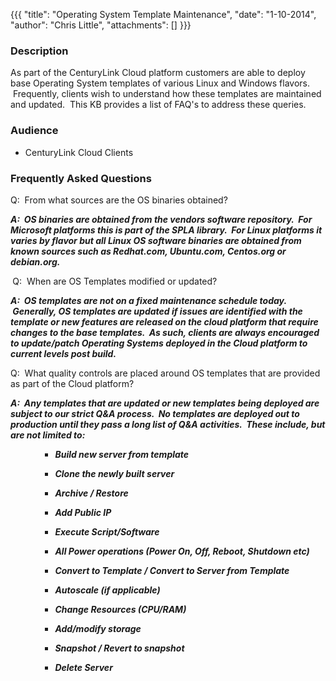 {{{
  "title": "Operating System Template Maintenance",
  "date": "1-10-2014",
  "author": "Chris Little",
  "attachments": []
}}}

<h3>Description&nbsp;</h3>
<p>As part of the CenturyLink Cloud platform customers are able to deploy base Operating System templates of various Linux and Windows flavors. &nbsp;Frequently, clients wish to understand how these templates are maintained and updated. &nbsp;This KB provides
  a list of FAQ's to address these queries.</p>
<h3>Audience</h3>
<ul>
  <li>CenturyLink Cloud Clients</li>
</ul>
<h3>Frequently Asked Questions</h3>
<p>Q: &nbsp;From what sources are the OS binaries obtained?</p>
<p><em><strong>A: &nbsp;OS binaries are obtained from the vendors software repository. &nbsp;For Microsoft platforms this is part of the SPLA library. &nbsp;For Linux platforms it varies by flavor but all Linux OS software binaries are obtained from known sources such as Redhat.com, Ubuntu.com, Centos.org or debian.org.</strong></em>
</p>
<p><em><strong>&nbsp;</strong></em>Q: &nbsp;When are OS Templates modified or updated?</p>
<p><em><strong>A: &nbsp;OS templates are not on a fixed maintenance schedule today. &nbsp;Generally, OS templates are updated if issues are identified with the template or new features are released on the cloud platform that require changes to the base templates. &nbsp;As such, clients are always encouraged to update/patch Operating Systems deployed in the Cloud platform to current levels post build.</strong></em>
</p>
<p>Q: &nbsp;What quality controls are placed around OS templates that are provided as part of the Cloud platform?</p>
<p><em><strong>A: &nbsp;Any templates that are updated or new templates being deployed are subject to our strict Q&amp;A process. &nbsp;No templates are deployed out to production until they pass a long list of Q&amp;A activities. &nbsp;These include, but are not limited to:</strong></em>
</p>
<ul>
  <ul>
    <ul>
      <li>
        <p><em><strong>Build new server from template</strong></em>
        </p>
      </li>
      <li>
        <p><em><strong>Clone the newly built server</strong></em>
        </p>
      </li>
      <li>
        <p><em><strong>Archive / Restore</strong></em>
        </p>
      </li>
      <li>
        <p><em><strong>Add Public IP</strong></em>
        </p>
      </li>
      <li>
        <p><em><strong>Execute Script/Software</strong></em>
        </p>
      </li>
      <li>
        <p><em><strong>All Power operations (Power On, Off, Reboot, Shutdown etc)</strong></em>
        </p>
      </li>
      <li>
        <p><em><strong>Convert to Template / Convert to Server from Template</strong></em>
        </p>
      </li>
      <li>
        <p><em><strong>Autoscale (if applicable)</strong></em>
        </p>
      </li>
      <li>
        <p><em><strong>Change Resources (CPU/RAM)</strong></em>
        </p>
      </li>
      <li>
        <p><em><strong>Add/modify storage</strong></em>
        </p>
      </li>
      <li>
        <p><em><strong>Snapshot / Revert to snapshot</strong></em>
        </p>
      </li>
      <li>
        <p><em><strong>Delete Server</strong></em>
        </p>
        <strong><em><br /></em></strong>
      </li>
    </ul>
  </ul>
</ul>
